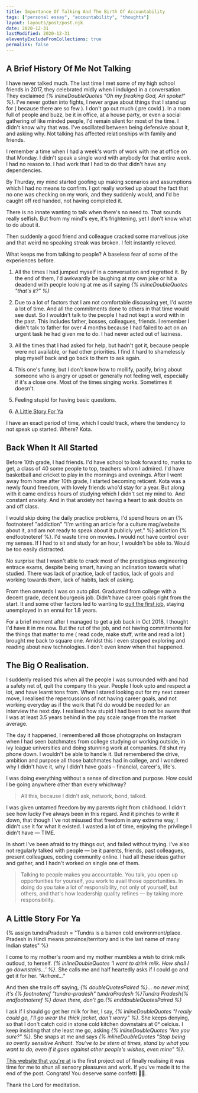 ```yaml
---
title: Importance Of Talking And The Birth Of Accountability
tags: ["personal essay", "accountability", "thoughts"]
layout: layouts/post/post.njk
date: 2020-12-31
lastModified: 2020-12-31
eleventyExcludeFromCollections: true
permalink: false
---
```


## A Brief History Of Me Not Talking

I have never talked much. The last time I met some of my high school friends in 2017, they celebrated midly when I indulged in a conversation. They exclaimed _{% inlineDoubleQuotes "Oh my freaking God, Ari spoke!" %}_. I've never gotten into fights, I never argue about things that I stand up for ( because there are so few ). I don't go out much ( pre covid ). In a room full of people and buzz, be it in office, at a house party, or even a social gathering of like minded people, I'd remain silent for most of the time. I didn't know why that was. I've oscillated between being defensive about it, and asking why. Not talking has affected relationships with family and friends.

I remember a time when I had a week's worth of work with me at office on that Monday. I didn't speak a single word with anybody for that entire week. I had no reason to. I had work that I had to do that didn't have any dependencies.

By Thurday, my mind started goofing up making scenarios and assumptions which I had no means to confirm. I got really worked up about the fact that no one was checking on my work, and they suddenly would, and I'd be caught off red handed, not having completed it.

There is no innate wanting to talk when there's no need to. That sounds really selfish. But from my mind's eye, it's frightening, yet I don't know what to do about it.

Then suddenly a good friend and colleague cracked some marvellous joke and that weird no speaking streak was broken. I felt instantly relieved.

What keeps me from talking to people? A baseless fear of some of the experiences before.

1. All the times I had jumped myself in a conversation and regretted it. By the end of them, I'd awkwardly be laughing at my own joke or hit a deadend with people looking at me as if saying _{% inlineDoubleQuotes "that's it?" %}_

2. Due to a lot of factors that I am not comfortable discussing yet, I'd waste a lot of time. And all the commitments done to others in that time would see dust. So I wouldn't talk to the people I had not kept a word with in the past. This includes father, bosses, colleagues, friends. I remember I didn't talk to father for over 4 months because I had failed to act on an urgent task he had given me to do. I had never acted out of laziness.

3. All the times that I had asked for help, but hadn't got it, because people were not available, or had other priorities. I find it hard to shamelessly plug myself back and go back to them to ask again.

4. This one's funny, but I don't know how to mollify, pacify, bring about someone who is angry or upset or generally not feeling well, especially if it's a close one. Most of the times singing works. Sometimes it doesn't.

5. Feeling stupid for having basic questions.

6. [A Little Story For Ya](#a-little-story-for-ya)

I have an exact period of time, which I could track, where the tendency to not speak up started. Where? Kota.

## Back When It All Started

Before 10th grade, I had friends. I'd have school to look forward to, marks to get, a class of 40 some people to top, teachers whom I admired. I'd have basketball and cricket to play in the mornings and evenings. After I went away from home after 10th grade, I started becoming reticent. Kota was a newly found freedom, with lovely friends who'd stay for a year. But along with it came endless hours of studying which I didn't set my mind to. And constant anxiety. And in that anxiety not having a heart to ask doubts on and off class.

I would skip doing the daily practice problems, I'd spend hours on an {% footnoteref "addiction" "I'm writing an article for a culture mag/website about it, and am not ready to speak about it publicly yet." %} addiction {% endfootnoteref %}. I'd waste time on movies. I would not have control over my senses. If I had to sit and study for an hour, I wouldn't be able to. Would be too easily distracted.

No surprise that I wasn't able to crack most of the prestigious engineering entrace exams, despite being smart, having an inclination towards what I studied. There was lack of practice, lack of tactics, lack of goals and working towards them, lack of habits, lack of asking.

<!--
- not having much knowledge about things

~~Since I've never really spoken with people about things that'd instigate action, creation, learning, discussion, polite healthy arguments, this year I found myself troubled by how much I should have known and didn't know.~~

Doubt creeped in like angry 🍯🐝s inside the house. I doubted if I had been a good son, a good brother, a good friend to others, and I got gigantic NOs to all of those. More, I didn't know how to change that. So not knowing what to do, I just started down the memory lane. -->


From then onwards I was on auto pilot. Graduated from college with a decent grade, decent bourgeois job. Didn't have career goals right from the start. It and some other factors led to wanting to [quit the first job](http://gdad-s-river.github.io/blog/goodbye-sapient), staying unemployed in an ennui for 1.8 years.

For a brief moment after I managed to get a job back in Oct 2018, I thought I'd have it in me now. But the rut of the job, and not having commitments for the things that matter to me ( read code, make stuff, write and read a lot ) brought me back to square one. Amidst this I even stopped exploring and reading about new technologies. I don't even know when that happened.

## The Big O Realisation.

I suddenly realised this when all the people I was surrounded with and had a safety net of, quit the company this year. People I look upto and respect a lot, and have learnt tons from. When I stared looking out for my next career move, I realised the repercussions of not having career goals, and not working everyday as if the work that I'd do would be needed for an interview the next day. I realised how stupid I had been to not be aware that I was at least 3.5 years behind in the pay scale range from the market average.

The day it happened, I remembered all those photographs on Instagram when I had seen batchmates from college studying or working outside, in ivy league universities and doing stunning work at companies. I'd shut my phone down. I wouldn't be able to handle it. But remembered the drive, ambition and purpose all those batchmates had in college, and I wondered why I didn't have it, why I didn't have goals – financial, career's, life's.

I was doing everything without a sense of direction and purpose. How could I be going anywhere other than every whichway?

> All this, because I didn't ask, network, bond, talked.

I was given untamed freedom by my parents right from childhood. I didn't see how lucky I've always been in this regard. And it pinches to write it down, that though I've not misused that freedom in any extreme way, I didn't use it for what it existed. I wasted a lot of time, enjoying the privilege I didn't have — TIME.

In short I've been afraid to try things out, and failed without trying. I've also not regularly talked with people — be it parents, friends, past colleagues, present colleagues, coding community online. I had all these ideas gather and gather, and I hadn't worked on single one of them.

> Talking to people makes you accountable. You talk, you open up opportunities for yourself, you work to avail those opportunities. In doing do you take a lot of responsibility, not only of yourself, but others, and that's how leadership quality refines — by taking more responsibility.

## A Little Story For Ya

{% assign tundraPradesh = "Tundra is a barren cold environment/place. Pradesh in Hindi means province/territory and is the last name of many Indian states" %}

I come to my mother's room and my mother mumbles a wish to drink milk outloud, to herself. _{% inlineDoubleQuotes 'I want to drink milk. How shall I go downstairs…' %}_. She calls me and half heartedly asks if I could go and get it for her. _"Arihant…"_

And then she trails off saying, _{% doubleQuotesPaired %}… no never mind, it's {% footnoteref "tundra-pradesh" tundraPradesh %}Tundra Pradesh{% endfootnoteref %} down there, don't go.{% enddoubleQuotesPaired %}_

I ask if I should go get her milk for her, I say, _{% inlineDoubleQuotes "I really could go, I'll go wear the thick jacket, don't worry" %}_. She keeps denying, so that I don't catch cold in stone cold kitchen downstairs at 0&deg; celcius. I keep insisting that she least me go, asking _{% inlineDoubleQuotes "Are you sure?" %}_. She snaps at me and says _{% inlineDoubleQuotes "Stop being so overtly sensitive Arihant. You've to be stern at times, stand by what you want to do, even if it goes against other people's wishes, even mine" %}_.

[This website that you're at](https://github.com/arihantverma/arihantverma.com) is the first project out of finally realising it was time for me to shun all sensory pleasures and work. If you've made it to the end of the post. Congrats! You deserve some confetti 🎉🎊.

Thank the Lord for meditation.
